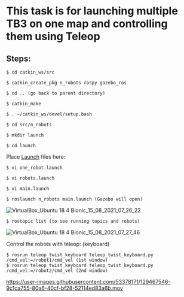 # This task is for launching multiple TB3 on one map and controlling them using Teleop

## Steps:
```
$ cd catkin_ws/src 

$ catkin_create_pkg n_robots rospy gazebo_ros 

$ cd .. (go back to parent directory)

$ catkin_make

$ . ~/catkin_ws/devel/setup.bash

$ cd src/n_robots

$ mkdir launch 

$ cd launch 
```
Place [Launch](https://github.com/raghdutionn/AI-and-robotics/tree/main/Week%20%237-8/launch) files here:
```
$ vi one_robot.launch

$ vi robots.launch

$ vi main.launch

$ roslaunch n_robots main.launch (Gazebo will open)

```
![VirtualBox_Ubuntu 18 4 Bionic_15_08_2021_07_26_22](https://user-images.githubusercontent.com/53378171/129467444-e83ed552-d451-4d13-a04d-a7e837204858.png)


```
$ rostopic list (to see running topics and robots)
```
![VirtualBox_Ubuntu 18 4 Bionic_15_08_2021_07_27_46](https://user-images.githubusercontent.com/53378171/129467470-e7ac1ec4-55ea-431b-8726-db8d7ec01dd1.png)

Control the robots with teleop: (keyboard)
```
$ rosrun teleop_twist_keyboard teleop_twist_keyboard.py /cmd_vel:=/robot1/cmd_vel (1st window)
$ rosrun teleop_twist_keyboard teleop_twist_keyboard.py /cmd_vel:=/robot2/cmd_vel (2nd window)
```
https://user-images.githubusercontent.com/53378171/129467546-9c1ca755-80a6-40cf-bf28-52114ed83a6b.mov
